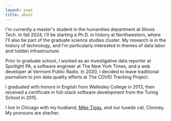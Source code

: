 ```yaml
---
layout: page
title: about
---
```


I'm currently a master's student in the humanities department at Illinois Tech. In fall 2024, I'll be starting a Ph.D. in history at Northwestern, where I'll also be part of the graduate science studies cluster. My research is in the history of technology, and I'm particularly interested in themes of data labor and hidden infrastructure. 

Prior to graduate school, I worked as an investigative data reporter at Spotlight PA, a software engineer at The New York Times, and a web developer at Vermont Public Radio. In 2020, I decided to leave traditional journalism to join data quality efforts at The COVID Tracking Project.

I graduated with honors in English from Wellesley College in 2013, then received a certificate in full-stack software development from the Turing School in 2015.

I live in Chicago with my husband, [Mike Tigas](https://mike.tig.as/), and our tuxedo cat, Clooney. My pronouns are she/her.